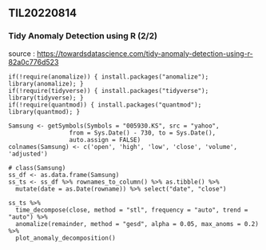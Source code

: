 ## TIL20220814

### Tidy Anomaly Detection using R (2/2)

source : https://towardsdatascience.com/tidy-anomaly-detection-using-r-82a0c776d523  


```{r}
if(!require(anomalize)) { install.packages("anomalize"); library(anomalize); }
if(!require(tidyverse)) { install.packages("tidyverse"); library(tidyverse); }
if(!require(quantmod)) { install.packages("quantmod"); library(quantmod); }
```

```{r}
Samsung <- getSymbols(Symbols = "005930.KS", src = "yahoo",
                 from = Sys.Date() - 730, to = Sys.Date(),
                 auto.assign = FALSE)
colnames(Samsung) <- c('open', 'high', 'low', 'close', 'volume', 'adjusted')
```

```{r}
# class(Samsung)
ss_df <- as.data.frame(Samsung)
ss_ts <- ss_df %>% rownames_to_column() %>% as.tibble() %>% 
  mutate(date = as.Date(rowname)) %>% select("date", "close")
```

```{r}
ss_ts %>% 
  time_decompose(close, method = "stl", frequency = "auto", trend = "auto") %>% 
  anomalize(remainder, method = "gesd", alpha = 0.05, max_anoms = 0.2) %>% 
  plot_anomaly_decomposition()
```

